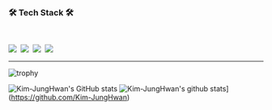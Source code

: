 <h3 align="left"><b>🛠 Tech Stack 🛠</b></h3>
</br>
<p align="left">
<img src="https://img.shields.io/badge/Android-green?style=flat-square&logo=Android&logoColor=white"/></a>&nbsp 
<img src="https://img.shields.io/badge/Python-blue?style=flat-square&logo=Python&logoColor=white"/></a>&nbsp 
<img src="https://img.shields.io/badge/C-AFEEEE?style=flat-square&logo=C&logoColor=white"/></a>&nbsp 
<img src="https://img.shields.io/badge/JAVA-F48E00?style=flat-square&logo=JAVA&logoColor=white"/></a>&nbsp 

<hr></a>

![trophy](https://github-profile-trophy.vercel.app/?username=Kim-JungHwan)

![Kim-JungHwan's GitHub stats](https://github-readme-stats.vercel.app/api?username=Kim-JungHwan&show_icons=true&theme=merko)
![Kim-JungHwan's github stats](https://github-readme-stats.vercel.app/api/top-langs/?username=Kim-JungHwan&show_icons=true&hide_border=true&title_color=004386&icon_color=004386&layout=compact)](https://github.com/Kim-JungHwan)

